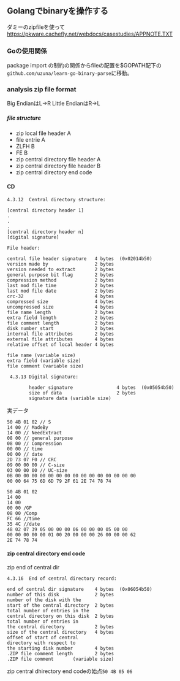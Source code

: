 ## Golangでbinaryを操作する

ダミーのzipfileを使って
https://pkware.cachefly.net/webdocs/casestudies/APPNOTE.TXT

### Goの使用関係

package import の制約の関係からfileの配置を$GOPATH配下の`github.com/uzuna/learn-go-binary-parse`に移動。


### analysis zip file format

Big EndianはL->R
Little EndianはR->L


##### file structure

- zip local file header A
- file entrie A
- ZLFH B
- FE B
- zip central directory file header A
- zip central directory file header B
- zip central directory end code

#### CD

```
4.3.12  Central directory structure:

[central directory header 1]
.
.
. 
[central directory header n]
[digital signature] 

File header:

central file header signature   4 bytes  (0x02014b50)
version made by                 2 bytes
version needed to extract       2 bytes
general purpose bit flag        2 bytes
compression method              2 bytes
last mod file time              2 bytes
last mod file date              2 bytes
crc-32                          4 bytes
compressed size                 4 bytes
uncompressed size               4 bytes
file name length                2 bytes
extra field length              2 bytes
file comment length             2 bytes
disk number start               2 bytes
internal file attributes        2 bytes
external file attributes        4 bytes
relative offset of local header 4 bytes

file name (variable size)
extra field (variable size)
file comment (variable size)

 4.3.13 Digital signature:

        header signature                4 bytes  (0x05054b50)
        size of data                    2 bytes
        signature data (variable size)
```

実データ 

```
50 4B 01 02 // S
14 00 // MadeBy
14 00 // NeedExtract
08 00 // general purpose
08 00 // Compression
00 00 // time
00 00 // date
2D 73 07 F0 // CRC
09 00 00 00 // C-size
03 00 00 00 // UC-size
0B 00 00 00 00 00 00 00 00 00 00 00 00 00 00 00
00 00 64 75 6D 6D 79 2F 61 2E 74 78 74 
```


```
50 4B 01 02 
14 00 
14 00 
00 00 /GP
08 00 /Comp
FC 66 //time
35 4C //date
48 02 07 39 05 00 00 00 06 00 00 00 05 00 00
00 00 00 00 00 01 00 20 00 00 00 26 00 00 00 62
2E 74 78 74
```

#### zip central directory end code

zip end of central dir 
```
4.3.16  End of central directory record:

end of central dir signature    4 bytes  (0x06054b50)
number of this disk             2 bytes
number of the disk with the
start of the central directory  2 bytes
total number of entries in the
central directory on this disk  2 bytes
total number of entries in
the central directory           2 bytes
size of the central directory   4 bytes
offset of start of central
directory with respect to
the starting disk number        4 bytes
.ZIP file comment length        2 bytes
.ZIP file comment       (variable size)
```

zip central dhirectory end codeの始点`50 4B 05 06`
